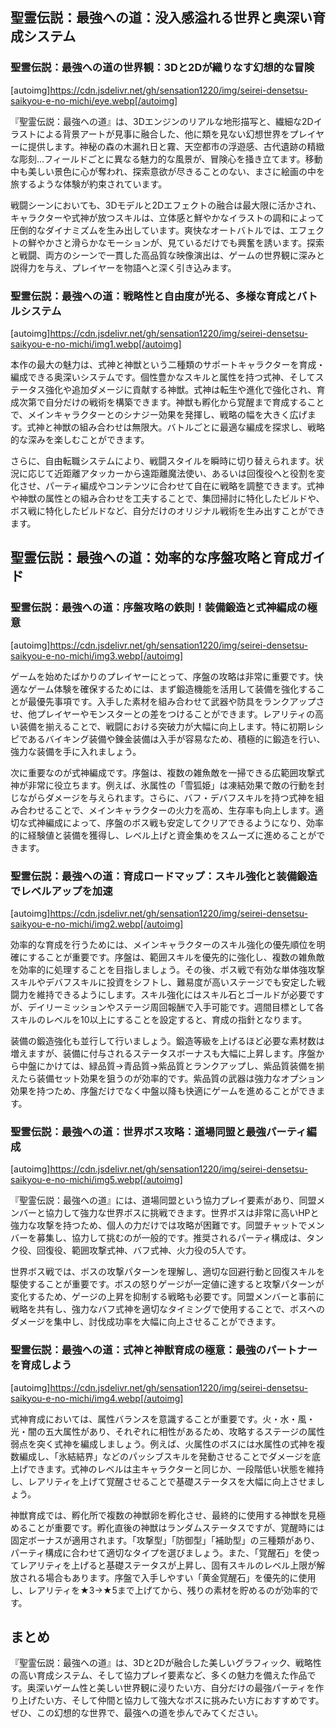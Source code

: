 ## 聖霊伝説：最強への道：没入感溢れる世界と奥深い育成システム

### 聖霊伝説：最強への道の世界観：3Dと2Dが織りなす幻想的な冒険
[autoimg]https://cdn.jsdelivr.net/gh/sensation1220/img/seirei-densetsu-saikyou-e-no-michi/eye.webp[/autoimg]


『聖霊伝説：最強への道』は、3Dエンジンのリアルな地形描写と、繊細な2Dイラストによる背景アートが見事に融合した、他に類を見ない幻想世界をプレイヤーに提供します。神秘の森の木漏れ日と霧、天空都市の浮遊感、古代遺跡の精緻な彫刻…フィールドごとに異なる魅力的な風景が、冒険心を掻き立てます。移動中も美しい景色に心が奪われ、探索意欲が尽きることのない、まさに絵画の中を旅するような体験が約束されています。

戦闘シーンにおいても、3Dモデルと2Dエフェクトの融合は最大限に活かされ、キャラクターや式神が放つスキルは、立体感と鮮やかなイラストの調和によって圧倒的なダイナミズムを生み出しています。爽快なオートバトルでは、エフェクトの鮮やかさと滑らかなモーションが、見ているだけでも興奮を誘います。探索と戦闘、両方のシーンで一貫した高品質な映像演出は、ゲームの世界観に深みと説得力を与え、プレイヤーを物語へと深く引き込みます。


### 聖霊伝説：最強への道：戦略性と自由度が光る、多様な育成とバトルシステム
[autoimg]https://cdn.jsdelivr.net/gh/sensation1220/img/seirei-densetsu-saikyou-e-no-michi/img1.webp[/autoimg]


本作の最大の魅力は、式神と神獣という二種類のサポートキャラクターを育成・編成できる奥深いシステムです。個性豊かなスキルと属性を持つ式神、そしてステータス強化や追加ダメージに貢献する神獣。式神は転生や進化で強化され、育成次第で自分だけの戦術を構築できます。神獣も孵化から覚醒まで育成することで、メインキャラクターとのシナジー効果を発揮し、戦略の幅を大きく広げます。式神と神獣の組み合わせは無限大。バトルごとに最適な編成を探求し、戦略的な深みを楽しむことができます。

さらに、自由転職システムにより、戦闘スタイルを瞬時に切り替えられます。状況に応じて近距離アタッカーから遠距離魔法使い、あるいは回復役へと役割を変化させ、パーティ編成やコンテンツに合わせて自在に戦略を調整できます。式神や神獣の属性との組み合わせを工夫することで、集団掃討に特化したビルドや、ボス戦に特化したビルドなど、自分だけのオリジナル戦術を生み出すことができます。


## 聖霊伝説：最強への道：効率的な序盤攻略と育成ガイド

### 聖霊伝説：最強への道：序盤攻略の鉄則！装備鍛造と式神編成の極意
[autoimg]https://cdn.jsdelivr.net/gh/sensation1220/img/seirei-densetsu-saikyou-e-no-michi/img3.webp[/autoimg]


ゲームを始めたばかりのプレイヤーにとって、序盤の攻略は非常に重要です。快適なゲーム体験を確保するためには、まず鍛造機能を活用して装備を強化することが最優先事項です。入手した素材を組み合わせて武器や防具をランクアップさせ、他プレイヤーやモンスターとの差をつけることができます。レアリティの高い装備を揃えることで、戦闘における突破力が大幅に向上します。特に初期レシピであるバイキング装備や錬金装備は入手が容易なため、積極的に鍛造を行い、強力な装備を手に入れましょう。

次に重要なのが式神編成です。序盤は、複数の雑魚敵を一掃できる広範囲攻撃式神が非常に役立ちます。例えば、氷属性の「雪狐姫」は凍結効果で敵の行動を封じながらダメージを与えられます。さらに、バフ・デバフスキルを持つ式神を組み合わせることで、メインキャラクターの火力を高め、生存率も向上します。適切な式神編成によって、序盤のボス戦も安定してクリアできるようになり、効率的に経験値と装備を獲得し、レベル上げと資金集めをスムーズに進めることができます。


### 聖霊伝説：最強への道：育成ロードマップ：スキル強化と装備鍛造でレベルアップを加速
[autoimg]https://cdn.jsdelivr.net/gh/sensation1220/img/seirei-densetsu-saikyou-e-no-michi/img2.webp[/autoimg]


効率的な育成を行うためには、メインキャラクターのスキル強化の優先順位を明確にすることが重要です。序盤は、範囲スキルを優先的に強化し、複数の雑魚敵を効率的に処理することを目指しましょう。その後、ボス戦で有効な単体強攻撃スキルやデバフスキルに投資をシフトし、難易度が高いステージでも安定した戦闘力を維持できるようにします。スキル強化にはスキル石とゴールドが必要ですが、デイリーミッションやステージ周回報酬で入手可能です。週間目標として各スキルのレベルを10以上にすることを設定すると、育成の指針となります。

装備の鍛造強化も並行して行いましょう。鍛造等級を上げるほど必要な素材数は増えますが、装備に付与されるステータスボーナスも大幅に上昇します。序盤から中盤にかけては、緑品質→青品質→紫品質とランクアップし、紫品質装備を揃えたら装備セット効果を狙うのが効率的です。紫品質の武器は強力なオプション効果を持つため、序盤だけでなく中盤以降も快適にゲームを進めることができます。


### 聖霊伝説：最強への道：世界ボス攻略：道場同盟と最強パーティ編成
[autoimg]https://cdn.jsdelivr.net/gh/sensation1220/img/seirei-densetsu-saikyou-e-no-michi/img5.webp[/autoimg]


『聖霊伝説：最強への道』には、道場同盟という協力プレイ要素があり、同盟メンバーと協力して強力な世界ボスに挑戦できます。世界ボスは非常に高いHPと強力な攻撃を持つため、個人の力だけでは攻略が困難です。同盟チャットでメンバーを募集し、協力して挑むのが一般的です。推奨されるパーティ構成は、タンク役、回復役、範囲攻撃式神、バフ式神、火力役の5人です。

世界ボス戦では、ボスの攻撃パターンを理解し、適切な回避行動と回復スキルを駆使することが重要です。ボスの怒りゲージが一定値に達すると攻撃パターンが変化するため、ゲージの上昇を抑制する戦略も必要です。同盟メンバーと事前に戦略を共有し、強力なバフ式神を適切なタイミングで使用することで、ボスへのダメージを集中し、討伐成功率を大幅に向上させることができます。


### 聖霊伝説：最強への道：式神と神獣育成の極意：最強のパートナーを育成しよう
[autoimg]https://cdn.jsdelivr.net/gh/sensation1220/img/seirei-densetsu-saikyou-e-no-michi/img4.webp[/autoimg]


式神育成においては、属性バランスを意識することが重要です。火・水・風・光・闇の五大属性があり、それぞれに相性があるため、攻略するステージの属性弱点を突く式神を編成しましょう。例えば、火属性のボスには水属性の式神を複数編成し、「氷結結界」などのパッシブスキルを発動させることでダメージを底上げできます。式神のレベルは主キャラクターと同じか、一段階低い状態を維持し、レアリティを上げて覚醒させることで基礎ステータスを大幅に向上させましょう。

神獣育成では、孵化所で複数の神獣卵を孵化させ、最終的に使用する神獣を見極めることが重要です。孵化直後の神獣はランダムステータスですが、覚醒時には固定ボーナスが適用されます。「攻撃型」「防御型」「補助型」の三種類があり、パーティ構成に合わせて適切なタイプを選びましょう。また、「覚醒石」を使ってレアリティを上げると基礎ステータスが上昇し、固有スキルのレベル上限が解放される場合もあります。序盤で入手しやすい「黄金覚醒石」を優先的に使用し、レアリティを★3→★5まで上げてから、残りの素材を貯めるのが効率的です。


## まとめ

『聖霊伝説：最強への道』は、3Dと2Dが融合した美しいグラフィック、戦略性の高い育成システム、そして協力プレイ要素など、多くの魅力を備えた作品です。奥深いゲーム性と美しい世界観に浸りたい方、自分だけの最強パーティを作り上げたい方、そして仲間と協力して強大なボスに挑みたい方におすすめです。ぜひ、この幻想的な世界で、最強への道を歩んでみてください。